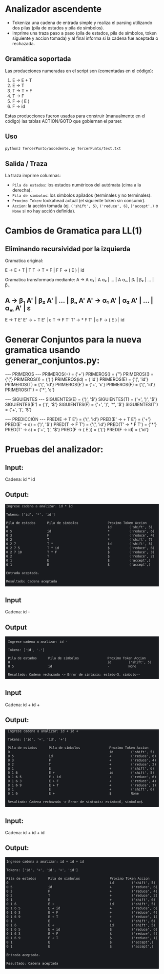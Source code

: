 # Analizador ascendente 
- Tokeniza una cadena de entrada simple y realiza el parsing utilizando dos pilas (pila de estados y pila de simbolos).
- Imprime una traza paso a paso (pila de estados, pila de símbolos, token siguiente y accion tomada) y al final informa si la cadena fue aceptada o rechazada.

## Gramática soportada
Las producciones numeradas en el script son (comentadas en el código):

1. E -> E + T
2. E -> T
3. T -> T * F
4. T -> F
5. F -> ( E )
6. F -> id

Estas producciones fueron usadas para construir (manualmente en el código) las tablas ACTION/GOTO que gobiernan el parser.


## Uso


```bash
python3 TercerPunto/ascedente.py TercerPunto/text.txt
```


## Salida / Traza
La traza imprime columnas:
- `Pila de estados`: los estados numéricos del autómata (cima a la derecha).
- `Pila de simbolos`: los símbolos apilados (terminales y no terminales).
- `Proximo Token`: lookahead actual (el siguiente token sin consumir).
- `Accion`: la acción tomada (ej. `('shift', 5)`, `('reduce', 6)`, `('accept',)` o `None` si no hay acción definida).


# Cambios de Gramatica para LL(1)

## Eliminando recursividad por la izquierda

Gramatica original: 

E -> E + T | T
T -> T * F | F
F -> ( E ) | id

Gramatica transformada mediante:
A → A α₁ | A α₂ | … | A αₘ | β₁ | β₂ | … | βₙ 

A  → β₁ A' | β₂ A' | … | βₙ A'
A' → α₁ A' | α₂ A' | … | αₘ A' | ε 
---

E  -> T E'
E' -> + T E' | ε
T  -> F T'
T' -> * F T' | ε
F  -> ( E ) | id

# Generar Conjuntos para la nueva gramatica usando generar_conjuntos.py:

--- PRIMEROS ---
PRIMEROS(+) = {'+'}
PRIMEROS(*) = {'*'}
PRIMEROS(() = {'('}
PRIMEROS()) = {')'}
PRIMEROS(id) = {'id'}
PRIMEROS(E) = {'(', 'id'}
PRIMEROS(T) = {'(', 'id'}
PRIMEROS(E') = {'+', 'ε'}
PRIMEROS(F) = {'(', 'id'}
PRIMEROS(T') = {'*', 'ε'}

--- SIGUIENTES ---
SIGUIENTES(E) = {')', '$'}
SIGUIENTES(T) = {'+', ')', '$'}
SIGUIENTES(E') = {')', '$'}
SIGUIENTES(F) = {'+', ')', '*', '$'}
SIGUIENTES(T') = {'+', ')', '$'}

--- PREDICCIÓN ---
PRED(E -> T E') = {'(', 'id'}
PRED(E' -> + T E') = {'+'}
PRED(E' -> ε) = {')', '$'}
PRED(T -> F T') = {'(', 'id'}
PRED(T' -> * F T') = {'*'}
PRED(T' -> ε) = {'+', ')', '$'}
PRED(F -> ( E )) = {'('}
PRED(F -> id) = {'id'}

# Pruebas del analizador:

## Input:

Cadena: id * id

## Output:
![alt text](image.png)

## Input 

Cadena: id -

## Output

![alt text](image-1.png)


## Input

Cadena: id + id +

## Output:
![alt text](image-2.png)

## Input:

Cadena: id + id + id

## Output:
![alt text](image-3.png)